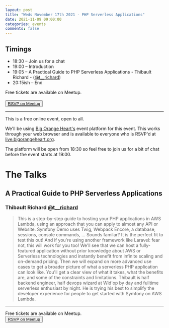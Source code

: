 ```yaml
---
layout: post
title: "Weds November 17th 2021 - PHP Serverless Applications"
date: 2021-11-09 09:00:00
categories: events
comments: false
---
```


## Timings

* 18:30 – Join us for a chat
* 19:00 – Introduction
* 19:05 – A Practical Guide to PHP Serverless Applications - Thibault Richard - ([@t__richard](https://www.twitter.com/t__richard))
* 20:15ish – End

Free tickets are available on Meetup.  
<br><button>[RSVP on Meetup](https://www.meetup.com/leedsphp/events/281893765/)</button>

<hr/>

This is a free online event, open to all.

We'll be using [Big Orange Heart's](https://www.bigorangeheart.org) event platform for this event. This works through your web browser and is available to everyone who is RSVP'd at [live.bigorangeheart.org](https://live.bigorangeheart.org/).

The platform will be open from 18:30 so feel free to join us for a bit of chat before the event starts at 19:00.

# The Talks

## A Practical Guide to PHP Serverless Applications

### Thibault Richard [@t__richard](https://www.twitter.com/t__richard)

> This is a step-by-step guide to hosting your PHP applications in AWS Lambda, using an approach that you can apply to almost any API or Website.
Symfony Demo uses Twig, Webpack Encore, a database, sessions, console commands, ... Sounds familar? It is the perfect fit to test this out!
And if you're using another framework like Laravel: fear not, this will work for you too!
We'll see that we can host a fully-featured application without prior knowledge about AWS or Serverless technologies and instantly benefit from infinite scaling and on-demand pricing.
Then we will expand on more advanced use cases to get a broader picture of what a serverless PHP application can look like.
You'll get a clear view of what it takes, what the benefits are, and some of the constraints and limitations.
Thibault is half backend engineer, half devops wizard at Wid'op by day and fulltime serverless enthusiast by night. He is trying his best to simplify the developer experience for people to get started with Symfony on AWS Lambda.
<hr/>

Free tickets are available on Meetup.
<br><button>[RSVP on Meetup](https://www.meetup.com/leedsphp/events/281893765/)</button>

